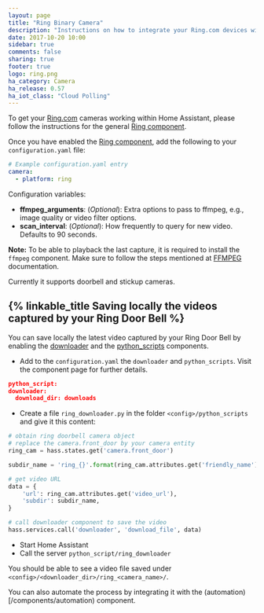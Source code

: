 ```yaml
---
layout: page
title: "Ring Binary Camera"
description: "Instructions on how to integrate your Ring.com devices within Home Assistant."
date: 2017-10-20 10:00
sidebar: true
comments: false
sharing: true
footer: true
logo: ring.png
ha_category: Camera
ha_release: 0.57
ha_iot_class: "Cloud Polling"
---
```


To get your [Ring.com](https://ring.com/) cameras working within Home Assistant, please follow the instructions for the general [Ring component](/components/ring).

Once you have enabled the [Ring component](/components/ring), add the following to your `configuration.yaml` file:

```yaml
# Example configuration.yaml entry
camera:
  - platform: ring
```

Configuration variables:

- **ffmpeg_arguments**: (*Optional*): Extra options to pass to ffmpeg, e.g., image quality or video filter options.
- **scan_interval**: (*Optional*): How frequently to query for new video. Defaults to 90 seconds.

**Note:** To be able to playback the last capture, it is required to install the `ffmpeg` component. Make sure to follow the steps mentioned at [FFMPEG](https://home-assistant.io/components/ffmpeg/) documentation.

Currently it supports doorbell and stickup cameras.


## {% linkable_title Saving locally the videos captured by your Ring Door Bell %}

You can save locally the latest video captured by your Ring Door Bell by enabling the [downloader](/components/downloader) and the [python_scripts](/components/python_script) components.

  - Add to the `configuration.yaml` the `downloader` and `python_scripts`. Visit the component page for further details.

```json
python_script:
downloader:
  download_dir: downloads
```
  - Create a file `ring_downloader.py` in the folder `<config>/python_scripts` and give it this content:

```python
# obtain ring doorbell camera object
# replace the camera.front_door by your camera entity
ring_cam = hass.states.get('camera.front_door')

subdir_name = 'ring_{}'.format(ring_cam.attributes.get('friendly_name'))

# get video URL
data = {
    'url': ring_cam.attributes.get('video_url'),
    'subdir': subdir_name,
}

# call downloader component to save the video
hass.services.call('downloader', 'download_file', data)
```

  - Start Home Assistant
  - Call the server `python_script/ring_downloader`

You should be able to see a video file saved under `<config>/<downloader_dir>/ring_<camera_name>/`.

You can also automate the process by integrating it with the (automation)[/components/automation) component.
